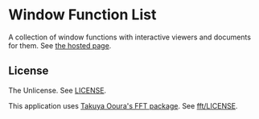 
# Window Function List

A collection of window functions with interactive viewers and documents for them.
See [the hosted page](https://nakakq.github.io/window-function-list/).

## License

The Unlicense. See [LICENSE](./LICENSE).

This application uses [Takuya Ooura's FFT package](https://www.kurims.kyoto-u.ac.jp/~ooura/fft.html). See [fft/LICENSE](./fft/LICENSE).
